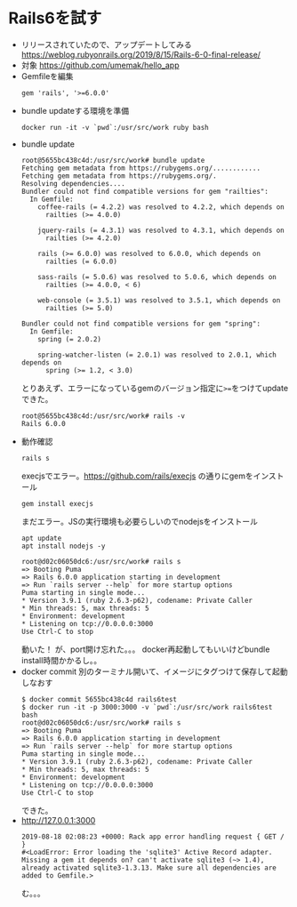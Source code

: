 # Rails6を試す

* リリースされていたので、アップデートしてみる
  https://weblog.rubyonrails.org/2019/8/15/Rails-6-0-final-release/
* 対象
  https://github.com/umemak/hello_app
* Gemfileを編集
  ```
  gem 'rails', '>=6.0.0'
  ```
* bundle updateする環境を準備
  ```
  docker run -it -v `pwd`:/usr/src/work ruby bash
  ```
* bundle update
  ```
  root@5655bc438c4d:/usr/src/work# bundle update
  Fetching gem metadata from https://rubygems.org/............
  Fetching gem metadata from https://rubygems.org/.
  Resolving dependencies....
  Bundler could not find compatible versions for gem "railties":
    In Gemfile:
      coffee-rails (= 4.2.2) was resolved to 4.2.2, which depends on
        railties (>= 4.0.0)

      jquery-rails (= 4.3.1) was resolved to 4.3.1, which depends on
        railties (>= 4.2.0)

      rails (>= 6.0.0) was resolved to 6.0.0, which depends on
        railties (= 6.0.0)

      sass-rails (= 5.0.6) was resolved to 5.0.6, which depends on
        railties (>= 4.0.0, < 6)

      web-console (= 3.5.1) was resolved to 3.5.1, which depends on
        railties (>= 5.0)

  Bundler could not find compatible versions for gem "spring":
    In Gemfile:
      spring (= 2.0.2)

      spring-watcher-listen (= 2.0.1) was resolved to 2.0.1, which depends on
        spring (>= 1.2, < 3.0)
  ```
  とりあえず、エラーになっているgemのバージョン指定に`>=`をつけてupdateできた。
  ```
  root@5655bc438c4d:/usr/src/work# rails -v
  Rails 6.0.0
  ```
* 動作確認
  ```
  rails s
  ```
  execjsでエラー。https://github.com/rails/execjs の通りにgemをインストール
  ```
  gem install execjs
  ```
  まだエラー。JSの実行環境も必要らしいのでnodejsをインストール
  ```
  apt update
  apt install nodejs -y
  ```
  ```
  root@d02c06050dc6:/usr/src/work# rails s
  => Booting Puma
  => Rails 6.0.0 application starting in development 
  => Run `rails server --help` for more startup options
  Puma starting in single mode...
  * Version 3.9.1 (ruby 2.6.3-p62), codename: Private Caller
  * Min threads: 5, max threads: 5
  * Environment: development
  * Listening on tcp://0.0.0.0:3000
  Use Ctrl-C to stop
  ```
  動いた！
  が、port開け忘れた。。。
  docker再起動してもいいけどbundle install時間かかるし。。
* docker commit
  別のターミナル開いて、イメージにタグつけて保存して起動しなおす
  ```
  $ docker commit 5655bc438c4d rails6test
  $ docker run -it -p 3000:3000 -v `pwd`:/usr/src/work rails6test bash
  root@d02c06050dc6:/usr/src/work# rails s
  => Booting Puma
  => Rails 6.0.0 application starting in development 
  => Run `rails server --help` for more startup options
  Puma starting in single mode...
  * Version 3.9.1 (ruby 2.6.3-p62), codename: Private Caller
  * Min threads: 5, max threads: 5
  * Environment: development
  * Listening on tcp://0.0.0.0:3000
  Use Ctrl-C to stop
  ```
  できた。
* http://127.0.0.1:3000
  ```
  2019-08-18 02:08:23 +0000: Rack app error handling request { GET / }
  #<LoadError: Error loading the 'sqlite3' Active Record adapter. Missing a gem it depends on? can't activate sqlite3 (~> 1.4), already activated sqlite3-1.3.13. Make sure all dependencies are added to Gemfile.>
  ```
  む。。。
